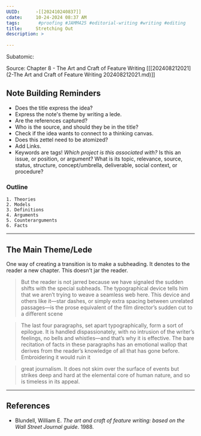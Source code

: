 ```yaml
---
UUID:      ›[[202410240837]] 
cdate:     10-24-2024 08:37 AM
tags:       #proofing #JAMM425 #editorial-writing #writing #editing 
title:     Stretching Out
description: >
    
---
```

Subatomic: 

Source: Chapter 8 - The Art and Craft of Feature Writing [[[202408212021](2-The Art and Craft of Feature Writing 202408212021.md)]]

## Note Building Reminders
- Does the title express the idea? 
- Express the note's theme by writing a lede.
- Are the references captured?
- Who is the source, and should they be in the title?
- Check if the idea wants to connect to a thinking canvas. 
- Does this zettel need to be atomized?
- Add Links.
- Keywords are tags! *Which project is this associated with?* Is this an issue, or position, or argument? What is its topic, relevance, source, status, structure, concept/umbrella, deliverable, social context, or procedure?

### Outline
    1. Theories
    2. Models
    3. Definitions
    4. Arguments
    5. Counterarguments
    6. Facts

-----
## The Main Theme/Lede

One way of creating a transition is to make a subheading. It denotes to the reader a new chapter. This doesn't jar the reader.

> But the reader is not jarred because we have signaled the sudden shifts with the special subheads. The typographical device tells him that we aren’t trying to weave a seamless web here. This device and others like it—star dashes, or simply extra spacing between unrelated passages—is the prose equivalent of the film director’s sudden cut to a different scene
> 

> The last four paragraphs, set apart typographically, form a sort of epilogue. It is handled dispassionately, with no intrusion of the writer’s feelings, no bells and whistles—and that’s why it is effective. The bare recitation of facts in these paragraphs has an emotional wallop that derives from the reader’s knowledge of all that has gone before. Embroidering it would ruin it
> 

> great journalism. It does not skim over the surface of events but strikes deep and hard at the elemental core of human nature, and so is timeless in its appeal.
> 
 

----------------------------------

## References
- Blundell, William E. _The art and craft of feature writing: based on the Wall Street Journal guide_. 1988. 
